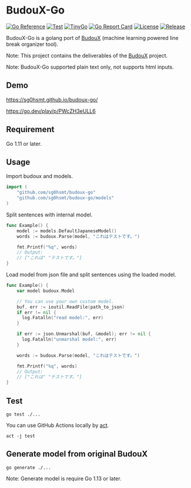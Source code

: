 # BudouX-Go

[![Go Reference](https://pkg.go.dev/badge/github.com/sg0hsmt/budoux-go.svg)](https://pkg.go.dev/github.com/sg0hsmt/budoux-go)
[![Test](https://github.com/sg0hsmt/budoux-go/actions/workflows/test.yaml/badge.svg)](https://github.com/sg0hsmt/budoux-go/actions/workflows/test.yaml)
[![TinyGo](https://github.com/sg0hsmt/budoux-go/actions/workflows/tinygo.yaml/badge.svg)](https://github.com/sg0hsmt/budoux-go/actions/workflows/tinygo.yaml)
[![Go Report Card](https://goreportcard.com/badge/github.com/sg0hsmt/budoux-go)](https://goreportcard.com/report/github.com/sg0hsmt/budoux-go)
[![License](https://img.shields.io/github/license/sg0hsmt/budoux-go.svg)](https://github.com/sg0hsmt/budoux-go/blob/master/LICENSE)
[![Release](https://img.shields.io/github/release/sg0hsmt/budoux-go.svg)](https://github.com/sg0hsmt/budoux-go/releases/latest)

BudouX-Go is a golang port of [BudouX](https://github.com/google/budoux) (machine learning powered line break organizer tool).

Note:
This project contains the deliverables of the [BudouX](https://github.com/google/budoux) project.

Note:
BudouX-Go supported plain text only, not supports html inputs.

## Demo

https://sg0hsmt.github.io/budoux-go/

https://go.dev/play/p/PWcZH3eULL6

## Requirement

Go 1.11 or later.

## Usage

Import budoux and models.

```go
import (
    "github.com/sg0hsmt/budoux-go"
    "github.com/sg0hsmt/budoux-go/models"
)
```

Split sentences with internal model.

```go
func Example() {
    model := models.DefaultJapaneseModel()
    words := budoux.Parse(model, "これはテストです。")

    fmt.Printf("%q", words)
    // Output:
    // ["これは" "テストです。"]
}
```

Load model from json file and split sentences using the loaded model.

```go
func Example() {
    var model budoux.Model

    // You can use your own custom model.
    buf, err := ioutil.ReadFile(path_to_json)
    if err != nil {
      log.Fatalln("read model:", err)
    }

    if err := json.Unmarshal(buf, &model); err != nil {
      log.Fatalln("unmarshal model:", err)
    }

    words := budoux.Parse(model, "これはテストです。")

    fmt.Printf("%q", words)
    // Output:
    // ["これは" "テストです。"]
}
```

## Test

```console
go test ./...
```

You can use GitHub Actions locally by [act](https://github.com/nektos/act).

```console
act -j test
```

## Generate model from original BudouX

```console
go generate ./...
```

Note:
Generate model is require Go 1.13 or later.
